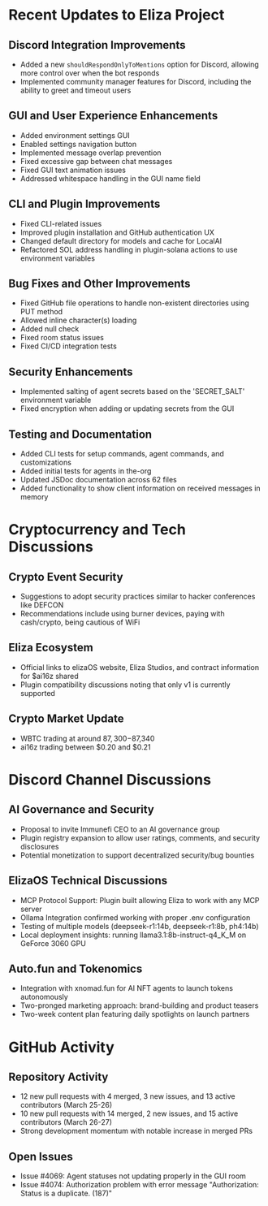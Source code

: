 # Recent Updates to Eliza Project

## Discord Integration Improvements
- Added a new `shouldRespondOnlyToMentions` option for Discord, allowing more control over when the bot responds
- Implemented community manager features for Discord, including the ability to greet and timeout users

## GUI and User Experience Enhancements
- Added environment settings GUI
- Enabled settings navigation button
- Implemented message overlap prevention
- Fixed excessive gap between chat messages
- Fixed GUI text animation issues
- Addressed whitespace handling in the GUI name field

## CLI and Plugin Improvements
- Fixed CLI-related issues
- Improved plugin installation and GitHub authentication UX
- Changed default directory for models and cache for LocalAI
- Refactored SOL address handling in plugin-solana actions to use environment variables

## Bug Fixes and Other Improvements
- Fixed GitHub file operations to handle non-existent directories using PUT method
- Allowed inline character(s) loading
- Added null check
- Fixed room status issues
- Fixed CI/CD integration tests

## Security Enhancements
- Implemented salting of agent secrets based on the 'SECRET_SALT' environment variable
- Fixed encryption when adding or updating secrets from the GUI

## Testing and Documentation
- Added CLI tests for setup commands, agent commands, and customizations
- Added initial tests for agents in the-org
- Updated JSDoc documentation across 62 files
- Added functionality to show client information on received messages in memory

# Cryptocurrency and Tech Discussions

## Crypto Event Security
- Suggestions to adopt security practices similar to hacker conferences like DEFCON
- Recommendations include using burner devices, paying with cash/crypto, being cautious of WiFi

## Eliza Ecosystem
- Official links to elizaOS website, Eliza Studios, and contract information for $ai16z shared
- Plugin compatibility discussions noting that only v1 is currently supported

## Crypto Market Update
- WBTC trading at around $87,300-$87,340
- ai16z trading between $0.20 and $0.21

# Discord Channel Discussions

## AI Governance and Security
- Proposal to invite Immunefi CEO to an AI governance group
- Plugin registry expansion to allow user ratings, comments, and security disclosures
- Potential monetization to support decentralized security/bug bounties

## ElizaOS Technical Discussions
- MCP Protocol Support: Plugin built allowing Eliza to work with any MCP server
- Ollama Integration confirmed working with proper .env configuration
- Testing of multiple models (deepseek-r1:14b, deepseek-r1:8b, ph4:14b)
- Local deployment insights: running llama3.1:8b-instruct-q4_K_M on GeForce 3060 GPU

## Auto.fun and Tokenomics
- Integration with xnomad.fun for AI NFT agents to launch tokens autonomously
- Two-pronged marketing approach: brand-building and product teasers
- Two-week content plan featuring daily spotlights on launch partners

# GitHub Activity

## Repository Activity
- 12 new pull requests with 4 merged, 3 new issues, and 13 active contributors (March 25-26)
- 10 new pull requests with 14 merged, 2 new issues, and 15 active contributors (March 26-27)
- Strong development momentum with notable increase in merged PRs

## Open Issues
- Issue #4069: Agent statuses not updating properly in the GUI room
- Issue #4074: Authorization problem with error message "Authorization: Status is a duplicate. (187)"